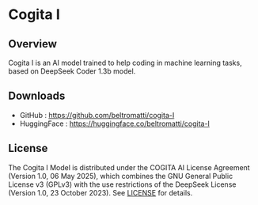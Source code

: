 # Cogita I

## Overview
Cogita I is an AI model trained to help coding in machine learning tasks, based on DeepSeek Coder 1.3b model.

## Downloads
- GitHub : https://github.com/beltromatti/cogita-I
- HuggingFace : https://huggingface.co/beltromatti/cogita-I

## License
The Cogita I Model is distributed under the COGITA AI License Agreement (Version 1.0, 06 May 2025), which combines the GNU General Public License v3 (GPLv3) with the use restrictions of the DeepSeek License (Version 1.0, 23 October 2023). See [LICENSE](LICENSE) for details.